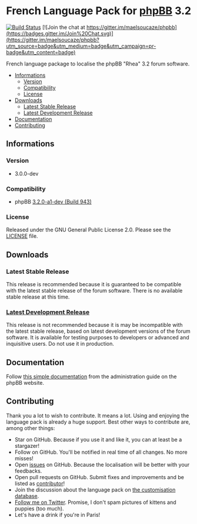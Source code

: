 # French Language Pack for [phpBB](https://www.phpbb.com/) 3.2

[![Build Status](https://travis-ci.org/maelsoucaze/phpbb.svg?branch=master)](https://travis-ci.org/maelsoucaze/phpbb) [![Join the chat at https://gitter.im/maelsoucaze/phpbb](https://badges.gitter.im/Join%20Chat.svg)](https://gitter.im/maelsoucaze/phpbb?utm_source=badge&utm_medium=badge&utm_campaign=pr-badge&utm_content=badge)

French language package to localise the phpBB "Rhea" 3.2 forum software.

- [Informations](https://github.com/maelsoucaze/phpbb/tree/master#informations)
  - [Version](https://github.com/maelsoucaze/phpbb/tree/master#version)
  - [Compatibility](https://github.com/maelsoucaze/phpbb/tree/master#compatibility)
  - [License](https://github.com/maelsoucaze/phpbb/tree/master#license)
- [Downloads](https://github.com/maelsoucaze/phpbb/tree/master#downloads)
	- [Latest Stable Release](https://github.com/maelsoucaze/phpbb/tree/master#latest-stable-release)
	- [Latest Development Release](https://github.com/maelsoucaze/phpbb/tree/master#latest-development-release)
- [Documentation](https://github.com/maelsoucaze/phpbb/tree/master#documentation)
- [Contributing](https://github.com/maelsoucaze/phpbb/tree/master#contributing)

## Informations

### Version

- 3.0.0-dev

### Compatibility

- phpBB [3.2.0-a1-dev (Build 943)](https://bamboo.phpbb.com/browse/PHPBB3-RHEA-943)

### License

Released under the GNU General Public License 2.0. Please see the [LICENSE](https://github.com/maelsoucaze/phpbb/blob/master/language/fr/LICENSE) file.

## Downloads

### Latest Stable Release

This release is recommended because it is guaranteed to be compatible with the latest stable release of the forum software. There is no available stable release at this time.

### [Latest Development Release](https://github.com/maelsoucaze/phpbb/archive/master.zip)

This release is not recommended because it is may be incompatible with the latest stable release, based on latest development versions of the forum software. It is available for testing purposes to developers or advanced and inquisitive users. Do not use it in production.

## Documentation

Follow [this simple documentation](https://www.phpbb.com/support/docs/en/3.1/ug/adminguide/customise_language/) from the administration guide on the phpBB website.

## Contributing

Thank you a lot to wish to contribute. It means a lot. Using and enjoying the language pack is already a huge support. Best other ways to contribute are, among other things:

- Star on GitHub. Because if you use it and like it, you can at least be a stargazer!
- Follow on GitHub. You'll be notified in real time of all changes. No more misses!
- Open [issues](https://github.com/maelsoucaze/phpbb/issues) on GitHub. Because the localisation will be better with your feedbacks.
- Open pull requests on GitHub. Submit fixes and improvements and be listed as [contributor](https://github.com/maelsoucaze/phpbb/graphs/contributors)!
- Join the discussion about the language pack on [the customisation database](https://www.phpbb.com/customise/db/translation/french/support).
- [Follow me on Twitter](https://twitter.com/maelsoucaze). Promise, I don't spam pictures of kittens and puppies (too much).
- Let's have a drink if you're in Paris!
